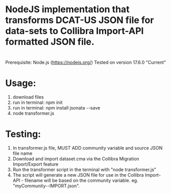 # NodeJS implementation that transforms DCAT-US JSON file for data-sets to Collibra Import-API formatted JSON file.
#
Prerequisite: Node.js (https://nodejs.org/) Tested on version 17.6.0 "Current"
# Usage: 
1. download files
2. run in terminal: npm init
3. run in terminal: npm install jsonata --save
4. node transformer.js
#
# Testing:

1. In transformer.js file, MUST ADD community variable and source JSON file name
2. Download and import dataset.cma via the Collibra Migration Import/Export feature
3. Run the transformer script in the terminal with "node transformer.js"
4. The script will generate a new JSON file for use in the Collibra Import-API - filename will be based on the community variable. eg. "myCommunity--IMPORT.json".
